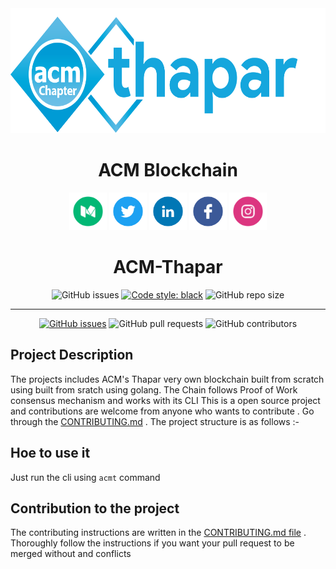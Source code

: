   <div align = "center">

  <img height=200px src= "https://raw.githubusercontent.com/ACM-Thapar/CS_COURSE_GUIDE/master/acm%20logo.png">


  <h1>ACM Blockchain</h1>

  <a href=""><img src="https://github.com/aritraroy/social-icons/blob/master/medium-icon.png?raw=true" width="60"></a>
  <a href=""><img src="https://github.com/aritraroy/social-icons/blob/master/twitter-icon.png?raw=true" width="60"></a>
  <a href="https://www.linkedin.com/company/thapar-acm-student-chapter"><img src="https://github.com/aritraroy/social-icons/blob/master/linkedin-icon.png?raw=true" width="60"></a>
  <a href=""><img src="https://github.com/aritraroy/social-icons/blob/master/facebook-icon.png?raw=true" width="60"></a>
  <a href="https://instagram.com/acmthapar?igshid=1r2k6z9w5926o"><img src="https://github.com/aritraroy/social-icons/blob/master/instagram-icon.png?raw=true" width="60"></a>

  # ACM-Thapar

  ![GitHub issues](https://img.shields.io/github/issues/ACM-Thapar/ACM-Blockchain?style=flat-square&token=ANOHNVSU5PPKJXFZBZ5UXJ27BBNTO)
  [![Code style: black](https://img.shields.io/badge/code%20style-black-000000.svg)](https://github.com/psf/black)
  ![GitHub repo size](https://img.shields.io/github/repo-size/ACM-Thapar/ACM-Blockchain)

  ---
  </div>
  <div align="center">

  [![GitHub issues](https://img.shields.io/github/issues/ACM-Thapar/ACM-Blockchain?logo=github)](https://github.com/ACM-Thapar/ACM-Blockchain/issues) ![GitHub pull requests](https://img.shields.io/github/issues-pr-raw/ACM-Thapar/ACM-Blockchain?logo=git&logoColor=white) ![GitHub contributors](https://img.shields.io/github/contributors/ACM-Thapar/ACM-Blockchain?logo=github)

  </div>

  ## Project Description

  The projects includes ACM's Thapar very own blockchain built from scratch using built from sratch using golang.
  The Chain follows Proof of Work consensus mechanism and works with its CLI
  This is a open source project and contributions are welcome from anyone who wants to contribute . Go through the [CONTRIBUTING.md](https://github.com/ACM-Thapar/ACM-Blockchain/blob/master/CONTRIBUTING.md) . The project structure is as follows :- 

## Hoe to use it

Just run the cli using `acmt` command
  ## Contribution to the project

  The contributing instructions are written in the [CONTRIBUTING.md file](https://github.com/ACM-Thapar/ACM-Blockchain/CONTRIBUTING.md) . Thoroughly follow the instructions if you want your pull request to be merged without and conflicts

